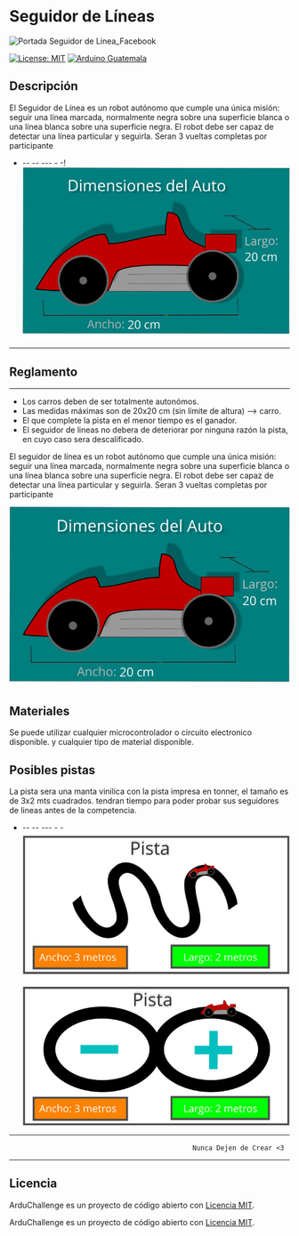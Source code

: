 # Seguidor de Líneas

![Portada Seguidor de Linea_Facebook](https://github.com/spalmadroid/ArduChallenge/blob/master/Publicidad/PortadaEventoSeguidordeLinea_Facebook.png)

[![License: MIT](https://img.shields.io/badge/License-MIT-yellow.svg)](https://opensource.org/licenses/MIT)
[![Arduino Guatemala](https://img.shields.io/badge/Arduino-Guatemala-blue.svg)](https://www.facebook.com/ArduinoGuatemala)

## Descripción


El Seguidor de Línea es un robot autónomo que cumple una única misión: seguir una línea marcada, normalmente negra sobre una superficie blanca o una línea blanca sobre una superficie negra. El robot debe ser capaz de detectar una línea particular y seguirla.
Seran 3 vueltas completas por participante

- --  --  ---   - -!![Diseño Carro](Multimedia/Carro1.jpg)

-------------
## Reglamento
-------------------
- Los carros deben de ser totalmente autonómos. 
- Las medidas máximas son de 20x20 cm (sin límite de altura) --> carro.
- El que complete la pista en el menor tiempo es el ganador.
- El seguidor de lineas no debera de deteriorar por ninguna razón la pista, en cuyo caso sera descalificado.

El seguidor de línea es un robot autónomo que cumple una única misión: seguir una línea marcada, normalmente negra sobre una superficie blanca o una línea blanca sobre una superficie negra. El robot debe ser capaz de detectar una línea particular y seguirla.
Seran 3 vueltas completas por participante
 
 ![](Carro1.jpg)


## Materiales

Se puede utilizar cualquier microcontrolador o circuito electronico disponible. 
y cualquier tipo de material disponible.

## Posibles pistas
La pista sera una manta vinilica con la pista impresa en tonner, el tamaño es de 3x2 mts cuadrados. 
tendran tiempo para poder probar sus seguidores de lineas antes de la competencia.


- --  --  ---   - -![](Pistas1.jpg)

---------
                                                  Nunca Dejen de Crear <3
--------
## Licencia

ArduChallenge es un proyecto de código abierto con [Licencia MIT](https://opensource.org/licenses/MIT).

ArduChallenge es un proyecto de código abierto con [Licencia MIT](https://opensource.org/licenses/MIT).
